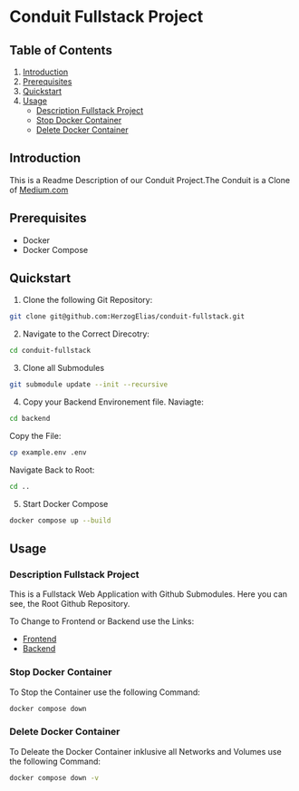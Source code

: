 # Conduit Fullstack Project

## Table of Contents
1. [Introduction](#Introduction)
2. [Prerequisites](#Prerequisites)
3. [Quickstart](#Quickstart)
4. [Usage](#Usage)
   - [Description Fullstack Project](#Description-Fullstack-Project)
   - [Stop Docker Container](#Stop-Docker-Container)
   - [Delete Docker Container](#Delete-Docker-Container)

## Introduction
This is a Readme Description of our Conduit Project.The Conduit is a Clone of <a href=https://medium.com/>Medium.com<a>

## Prerequisites
- Docker 
- Docker Compose 

## Quickstart
1. Clone the following Git Repository: 
```bash
git clone git@github.com:HerzogElias/conduit-fullstack.git
```


2. Navigate to the Correct Direcotry: 
```bash
cd conduit-fullstack
```

3. Clone all Submodules 
```bash
git submodule update --init --recursive
```

4. Copy your Backend Environement file.
Naviagte: 
```bash
cd backend
```

Copy the File: 
```bash
cp example.env .env
```

Navigate Back to Root: 
```bash
cd ..
```

5. Start Docker Compose 
```bash
docker compose up --build
```

## Usage 
### Description Fullstack Project 
This is a Fullstack Web Application with Github Submodules. 
Here you can see, the Root Github Repository. 

To Change to Frontend or Backend use the Links: 
- <a href="https://github.com/HerzogElias/conduit-frontend/">Frontend</a>
- <a href="https://github.com/HerzogElias/conduit-backend/">Backend</a>

### Stop Docker Container 
To Stop the Container use the following Command: 
```bash
docker compose down 
```
### Delete Docker Container 
To Deleate the Docker Container inklusive all Networks and Volumes use the following Command: 
```bash
docker compose down -v
```